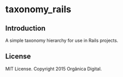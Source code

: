 # taxonomy_rails

## Introduction

A simple taxonomy hierarchy for use in Rails projects.

## License

MIT License. Copyright 2015 Orgânica Digital.
